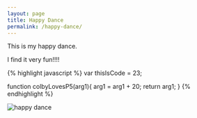 ```yaml
---
layout: page
title: Happy Dance
permalink: /happy-dance/
---
```


This is my happy dance.

I find it very fun!!!!


<div>
{% highlight javascript %}
var thisIsCode = 23;

function colbyLovesP5(arg1){
    arg1 = arg1 + 20;
    return arg1;
}
{% endhighlight %}
</div>

![happy dance](https://s-media-cache-ak0.pinimg.com/originals/af/18/8e/af188e47ab5f38f31145c44ee57c0b81.jpg)
